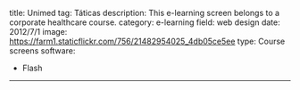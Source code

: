title: Unimed
tag: Táticas
description: This e-learning screen belongs to a corporate healthcare course.
category: e-learning
field: web design
date: 2012/7/1
image: https://farm1.staticflickr.com/756/21482954025_4db05ce5ee
type: Course screens
software:
- Flash
---
